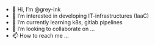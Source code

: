 - 👋 Hi, I’m @grey-ink
- 👀 I’m interested in developing IT-infrastructures (IaaC)
- 🌱 I’m currently learning k8s, gitlab pipelines
- 💞️ I’m looking to collaborate on ...
- 📫 How to reach me ...

<!---
grey-ink/grey-ink is a ✨ special ✨ repository because its `README.md` (this file) appears on your GitHub profile.
You can click the Preview link to take a look at your changes.
--->

